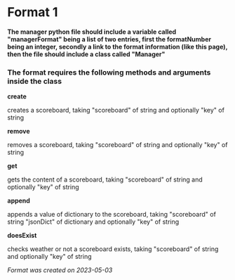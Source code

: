 # Format 1

**The manager python file should include a variable called "managerFormat" being a list of two entries, first the formatNumber being an integer, secondly a link to the format information (like this page), then the file should include a class called "Manager"**

### The format requires the following methods and arguments inside the class

**create**

creates a scoreboard, taking "scoreboard" of string and optionally "key" of string

**remove**

removes a scoreboard, taking "scoreboard" of string and optionally "key" of string

**get**

gets the content of a scoreboard, taking "scoreboard" of string and optionally "key" of string

**append**

appends a value of dictionary to the scoreboard, taking "scoreboard" of string "jsonDict" of dictionary and optionally "key" of string

**doesExist**

checks weather or not a scoreboard exists, taking "scoreboard" of string and optionally "key" of string

*Format was created on 2023-05-03*
